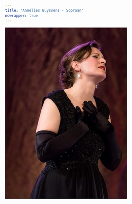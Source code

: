 ```yaml
---
title: "Annelies Buyssens - Sopraan"
nowrapper: true
---
```

<div class="uk-container-expand">
    <div uk-height-viewport="expand: true">
        <div class="uk-flex uk-flex-center">
            <img src="/images/others/close_opera.jpg">
        </div>
    </div>
</div>